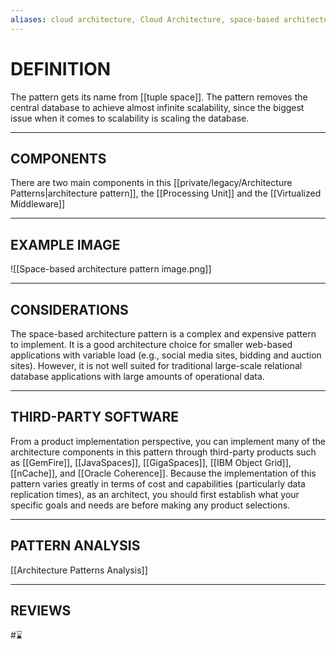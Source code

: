 ```yaml
---
aliases: cloud architecture, Cloud Architecture, space-based architecture, space based architecture
---
```

# DEFINITION
The pattern gets its name from [[tuple space]]. The pattern removes the central database to achieve almost infinite scalability, since the biggest issue when it comes to scalability is scaling the database.

---
## COMPONENTS
There are two main components in this [[private/legacy/Architecture Patterns|architecture pattern]], the [[Processing Unit]] and the [[Virtualized Middleware]]

---
## EXAMPLE IMAGE
![[Space-based architecture pattern image.png]]

---
## CONSIDERATIONS
The space-based architecture pattern is a complex and expensive pattern to implement. It is a good architecture choice for smaller web-based applications with variable load (e.g., social media sites, bidding and auction sites). However, it is not well suited for traditional large-scale relational database applications with large amounts of operational data.

---
## THIRD-PARTY SOFTWARE
From a product implementation perspective, you can implement many of the architecture components in this pattern through third-party products such as [[GemFire]], [[JavaSpaces]], [[GigaSpaces]], [[IBM Object Grid]], [[nCache]], and [[Oracle Coherence]]. Because the implementation of this pattern varies greatly in terms of cost and capabilities (particularly data replication times), as an architect, you should first establish what your specific goals and needs are before making any product selections.

---
## PATTERN ANALYSIS
[[Architecture Patterns Analysis]]

---
## REVIEWS
#⌛